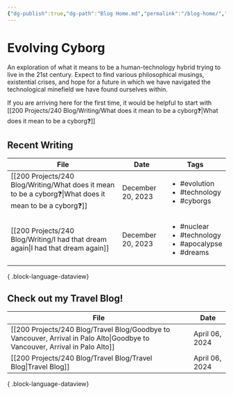 ```yaml
---
{"dg-publish":true,"dg-path":"Blog Home.md","permalink":"/blog-home/","tags":["gardenEntry"]}
---
```


# Evolving Cyborg

An exploration of what it means to be a human-technology hybrid trying to live in the 21st century. Expect to find various philosophical musings, existential crises, and hope for a future in which we have navigated the technological minefield we have found ourselves within.

If you are arriving here for the first time, it would be helpful to start with [[200 Projects/240 Blog/Writing/What does it mean to be a cyborg❓\|What does it mean to be a cyborg❓]]

## Recent Writing
| File                                                                                                      | Date              | Tags                                                                               |
| --------------------------------------------------------------------------------------------------------- | ----------------- | ---------------------------------------------------------------------------------- |
| [[200 Projects/240 Blog/Writing/What does it mean to be a cyborg❓\|What does it mean to be a cyborg❓]] | December 20, 2023 | <ul><li>#evolution</li><li>#technology</li><li>#cyborgs</li></ul>                  |
| [[200 Projects/240 Blog/Writing/I had that dream again\|I had that dream again]]                       | December 20, 2023 | <ul><li>#nuclear</li><li>#technology</li><li>#apocalypse</li><li>#dreams</li></ul> |

{ .block-language-dataview}

## Check out my Travel Blog!
| File                                                                                                                            | Date           |
| ------------------------------------------------------------------------------------------------------------------------------- | -------------- |
| [[200 Projects/240 Blog/Travel Blog/Goodbye to Vancouver, Arrival in Palo Alto\|Goodbye to Vancouver, Arrival in Palo Alto]] | April 06, 2024 |
| [[200 Projects/240 Blog/Travel Blog/Travel Blog\|Travel Blog]]                                                               | April 06, 2024 |

{ .block-language-dataview}